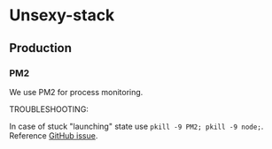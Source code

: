 # Unsexy-stack

## Production

### PM2

We use PM2 for process monitoring.

TROUBLESHOOTING:

In case of stuck "launching" state use `pkill -9 PM2; pkill -9 node;`. Reference [GitHub issue](https://github.com/Unitech/pm2/issues/1378).
